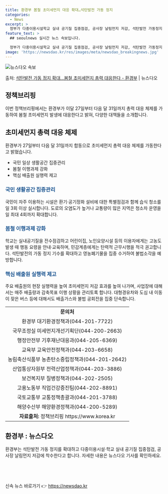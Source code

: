 ```yaml
---
title: 환경부 봄철 초미세먼지 대응 확대…석탄발전 가동 정지
categories:
  - News
excerpt: >
  정부가 다중이용시설학교 실내 공기질 집중점검, 공사장 날림먼지 저감, 석탄발전 가동정지 확대 등 봄철 발생하…
feature_text: >
  ## seoulnews 실시간 뉴스 속보입니다.

  정부가 다중이용시설학교 실내 공기질 집중점검, 공사장 날림먼지 저감, 석탄발전 가동정지 확대 등 봄철 발생하…
image: 'https://newsdao.kr/res/images/meta/newsdao_breakingnews.jpg'
---
```


![뉴스다오 속보](https://newsdao.kr/res/images/meta/newsdao_breakingnews.jpg)

<p>출처: <a href="https://newsdao.kr/3243" rel="dofollow">석탄발전 가동 정지 확대…봄철 초미세먼지 총력 대응한다 - 환경부</a> | 뉴스다오</p>

<h2 data-ke-size="size26">정책브리핑</h2>
<p data-ke-size="size16">이번 정책브리핑에서는 환경부가 이달 27일부터 다음 달 31일까지 총력 대응 체제를 가동하여 봄철 초미세먼지 발생에 대응한다고 밝혀, 다양한 대책들을 소개합니다.</p>

<h2 data-ke-size="size24">초미세먼지 총력 대응 체제</h2>
<p data-ke-size="size16">환경부가 27일부터 다음 달 31일까지 합동으로 초미세먼지 총력 대응 체제를 가동한다고 밝혔습니다.</p>

<ul>
  <li>국민 일상 생활공간 집중관리</li>
  <li>봄철 이행과제 강화</li>
  <li>핵심 배출원 실행력 제고</li>
</ul>

<h3><b><span style="color: #1a5490;">국민 생활공간 집중관리</span></b></h3>
<p data-ke-size="size16">국민이 자주 이용하는 시설은 환기·공기정화 설비에 대한 특별점검과 함께 습식 청소를 일 3회 이상 실시합니다. 도로의 오염도가 높거나 교통량이 많은 지역은 청소차 운영을 일 최대 4회까지 확대합니다.</p>

<h3><b><span style="color: #1a5490;">봄철 이행과제 강화</span></b></h3>
<p data-ke-size="size16">학교는 실내공기질을 전수점검하고 어린이집, 노인요양시설 등의 이용자에게는 고농도 발생 때 행동 요령을 안내·교육하며, 민감계층에게는 탄력적 근무시행을 적극 권고합니다. 석탄발전의 가동 정지 기수를 확대하고 영농폐기물을 집중 수거하여 불법소각을 예방합니다.</p>

<h3><b><span style="color: #1a5490;">핵심 배출원 실행력 제고</span></b></h3>
<p data-ke-size="size16">주요 배출원의 현장 실행력을 높여 초미세먼지 저감 효과를 높여 나가며, 사업장에 대해서는 매주 배출량과 감축목표 이행 상황을 관리토록 합니다. 대형경유차와 도심 내 이동이 잦은 버스 등에 대해서도 배출가스와 불법 공회전을 집중 단속합니다.</p>

<table>
  <tr>
    <td style="text-align: center; height: 17px;"><b>문의처</b></td>
  </tr>
  <tr>
    <td style="text-align: center; height: 17px;">환경부 대기환경정책과(044-201-7722)</td>
  </tr>
  <tr>
    <td style="text-align: center; height: 17px;">국무조정실 미세먼지개선기획단(044-200-2663)</td>
  </tr>
  <tr>
    <td style="text-align: center; height: 17px;">행정안전부 기후재난대응과(044-205-6369)</td>
  </tr>
  <tr>
    <td style="text-align: center; height: 17px;">교육부 교육안전정책과(044-203-6658)</td>
  </tr>
  <tr>
    <td style="text-align: center; height: 17px;">농림축산식품부 농촌탄소중립정책과(044-201-2642)</td>
  </tr>
  <tr>
    <td style="text-align: center; height: 17px;">산업통상자원부 전력산업정책과(044-203-3886)</td>
  </tr>
  <tr>
    <td style="text-align: center; height: 17px;">보건복지부 질병정책과(044-202-2505)</td>
  </tr>
  <tr>
    <td style="text-align: center; height: 17px;">고용노동부 직업건강증진팀(044-202-8891)</td>
  </tr>
  <tr>
    <td style="text-align: center; height: 17px;">국토교통부 교통정책총괄과(044-201-3788)</td>
  </tr>
  <tr>
    <td style="text-align: center; height: 17px;">해양수산부 해양환경정책과(044-200-5289)</td>
  </tr>
  <tr>
    <td style="text-align: center; height: 17px;"><b>자료출처:</b> 정책브리핑 https://www.korea.kr</td>
  </tr>
</table>
  
<h2 data-ke-size="size24">환경부 : 뉴스다오</h2>
<p data-ke-size="size16">환경부는 석탄발전 가동 정지를 확대하고 다중이용시설·학교 실내 공기질 집중점검, 공사장 날림먼지 저감에 착수한다고 합니다. 자세한 내용은 뉴스다오 기사를 확인하세요. </p>

<p data-ke-size="size16">&nbsp;</p>

<p data-ke-size="size16">&nbsp;</p> 

신속 뉴스 바로가기 👉 <a href="https://newsdao.kr" rel="dofollow">https://newsdao.kr</a>


